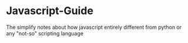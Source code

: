 # Javascript-Guide
The simplify notes about how javascript entirely different from python or any "not-so" scripting language
